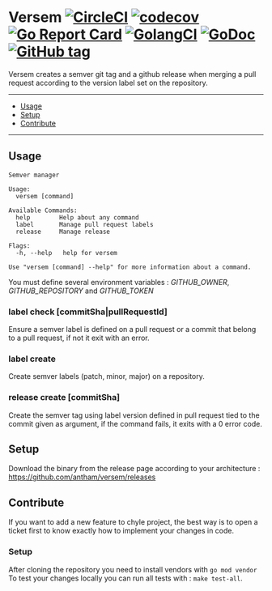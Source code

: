 # Versem [![CircleCI](https://circleci.com/gh/antham/versem/tree/master.svg?style=svg)](https://circleci.com/gh/antham/versem/tree/master) [![codecov](https://codecov.io/gh/antham/versem/branch/master/graph/badge.svg)](https://codecov.io/gh/antham/versem) [![Go Report Card](https://goreportcard.com/badge/github.com/antham/versem)](https://goreportcard.com/report/github.com/antham/versem) [![GolangCI](https://golangci.com/badges/github.com/antham/versem.svg)](https://golangci.com) [![GoDoc](https://godoc.org/github.com/antham/versem?status.svg)](http://godoc.org/github.com/antham/versem) [![GitHub tag](https://img.shields.io/github/tag/antham/versem.svg)]()

Versem creates a semver git tag and a github release when merging a pull request according to the version label set on the repository.

---

- [Usage](#usage)
- [Setup](#setup)
- [Contribute](#contribute)

---

## Usage

```
Semver manager

Usage:
  versem [command]

Available Commands:
  help        Help about any command
  label       Manage pull request labels
  release     Manage release

Flags:
  -h, --help   help for versem

Use "versem [command] --help" for more information about a command.

```

You must define several environment variables : _GITHUB_OWNER_, _GITHUB_REPOSITORY_ and _GITHUB_TOKEN_

### label check [commitSha|pullRequestId]

Ensure a semver label is defined on a pull request or a commit that belong to a pull request, if not it exit with an error.

### label create

Create semver labels (patch, minor, major) on a repository.

### release create [commitSha]

Create the semver tag using label version defined in pull request tied to the commit given as argument, if the command fails, it exits with a 0 error code.

## Setup

Download the binary from the release page according to your architecture : https://github.com/antham/versem/releases

## Contribute

If you want to add a new feature to chyle project, the best way is to open a ticket first to know exactly how to implement your changes in code.

### Setup

After cloning the repository you need to install vendors with `go mod vendor`
To test your changes locally you can run all tests with : `make test-all`.
